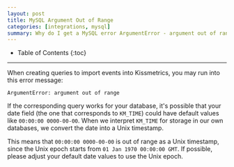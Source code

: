 ```yaml
---
layout: post
title: MySQL Argument Out of Range
categories: [integrations, mysql]
summary: Why do I get a MySQL error ArgumentError - argument out of range?
---
```

* Table of Contents
{:toc}
* * *

When creating queries to import events into Kissmetrics, you may run into this error message:

    ArgumentError: argument out of range

If the corresponding query works for your database, it's possible that your date field (the one that corresponds to `KM_TIME`) could have default values like `00:00:00 0000-00-00`. When we interpret `KM_TIME` for storage in our own databases, we convert the date into a Unix timestamp.

This means that `00:00:00 0000-00-00` is out of range as a Unix timestamp, since the Unix epoch starts from `01 Jan 1970 00:00:00 GMT`. If possible, please adjust your default date values to use the Unix epoch.
